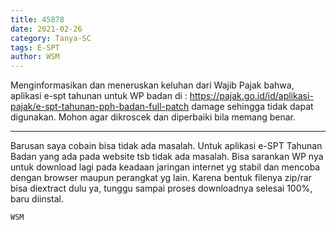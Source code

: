 ```yaml
---
title: 45878
date: 2021-02-26
category: Tanya-SC
tags: E-SPT
author: WSM
---
```


Menginformasikan dan meneruskan keluhan dari Wajib Pajak bahwa, aplikasi e-spt tahunan untuk WP badan di : https://pajak.go.id/id/aplikasi-pajak/e-spt-tahunan-pph-badan-full-patch damage sehingga tidak dapat digunakan. Mohon agar dikroscek dan diperbaiki bila memang benar.

---

Barusan saya cobain bisa tidak ada masalah. Untuk aplikasi e-SPT Tahunan Badan yang ada pada website tsb tidak ada masalah. Bisa sarankan WP nya untuk download lagi pada keadaan jaringan internet yg stabil dan mencoba dengan browser maupun perangkat yg lain. Karena bentuk filenya zip/rar bisa diextract dulu ya, tunggu sampai proses downloadnya selesai 100%, baru diinstal.

`WSM`
